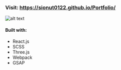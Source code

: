 ### Visit: https://sionut0122.github.io/Portfolio/


![alt text](https://raw.githubusercontent.com/SIonut0122/Portfolio/gh-pages/images/siimg.png)


#### Built with:
- React.js
- SCSS
- Three.js
- Webpack
- GSAP
